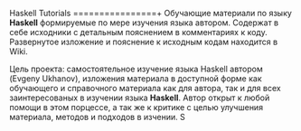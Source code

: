 Haskell Tutorials
================+
Обучающие материали по языку **Haskell** формируемые по мере изучения языка автором.
Содержат в себе исходники с детальным пояснением в комментариях к коду.
Развернутое изложение и пояснение к исходным кодам находится в Wiki.

Цель проекта: самостоятельное изучение языка Haskell автором (Evgeny Ukhanov), изложения материала в доступной форме как обучающего и справочного материала как для автора, так и для всех заинтересованых в изучении языка **Haskell**. Автор открыт к любой помощи в этом порцессе, а так же к критике с целью улучшения материала, методов и подходов в изчении.
S
